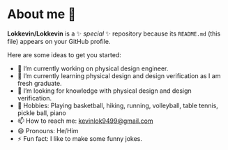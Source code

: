 # About me 👋


**Lokkevin/Lokkevin** is a ✨ _special_ ✨ repository because its `README.md` (this file) appears on your GitHub profile.

Here are some ideas to get you started:

- 🔭 I’m currently working on physical design engineer.
- 🌱 I’m currently learning physical design and design verification as I am fresh graduate.
- 🤔 I’m looking for knowledge with physical design and design verification.
- 💬 Hobbies: Playing basketball, hiking, running, volleyball, table tennis, pickle ball, piano
- 📫 How to reach me: kevinlok9499@gmail.com
- 😄 Pronouns: He/Him
- ⚡ Fun fact: I like to make some funny jokes. 
  
